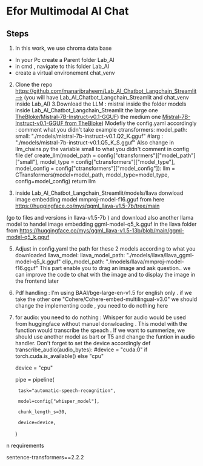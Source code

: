 # Efor Multimodal AI Chat

## Steps
1. In this work, we use chroma data base
- In your Pc  create a Parent folder Lab_AI
- in cmd , navigate to this folder Lab_AI
- create a virtual environement chat_venv  
2.  Clone the repo https://github.com/manaribraheem/Lab_AI_Chatbot_Langchain_Streamlit--> (you will have Lab_AI_Chatbot_Langchain_Streamlit and chat_venv inside Lab_AI)
3.Download the LLM : mistral inside the folder models inside Lab_AI_Chatbot_Langchain_Streamlit
  the large one
 [TheBloke/Mistral-7B-Instruct-v0.1-GGUF](https://huggingface.co/TheBloke/Mistral-7B-Instruct-v0.1-GGUF/blob/main/mistral-7b-instruct-v0.1.Q5_K_M.gguf))
the medium one 
[Mistral-7B-Instruct-v0.1-GGUF from TheBloke](https://huggingface.co/TheBloke/Mistral-7B-Instruct-v0.1-GGUF/blob/main/mistral-7b-instruct-v0.1.Q4_K_M.gguf))
Modefiy  the config.yaml accordingly : comment what you didn't take
example
ctransformers:
  model_path:
    small: "./models/mistral-7b-instruct-v0.1.Q2_K.gguf"
    #larg : "./models/mistral-7b-instruct-v0.1.Q5_K_S.gguf"
Also  change in  llm_chains.py  the variable small to what you didn't comment in config file
def create_llm(model_path = config["ctransformers"]["model_path"]["small"], model_type = config["ctransformers"]["model_type"], model_config = config["ctransformers"]["model_config"]):
    llm = CTransformers(model=model_path, model_type=model_type, config=model_config)
    return llm
  
4. inside Lab_AI_Chatbot_Langchain_Streamlit/models/llava donwload image embedding model mmproj-model-f16.gguf from here 
 https://huggingface.co/mys/ggml_llava-v1.5-7b/tree/main

(go to files and versions in llava-v1.5-7b ) and  download also another llama model to handel image embedding ggml-model-q5_k.gguf in the llava folder  from https://huggingface.co/mys/ggml_llava-v1.5-13b/blob/main/ggml-model-q5_k.gguf

5. Adjust in  config.yaml  the path for these 2 models according to what you downloaded
llava_model:
  llava_model_path: "./models/llava/llava_ggml-model-q5_k.gguf"
  clip_model_path: "./models/llava/mmproj-model-f16.gguf"
This  part  enable you to  drag an  image and ask question..  we can improve  the code to chat with the image and to display the image in the frontend later
6. Pdf handling : I'm using BAAI/bge-large-en-v1.5 for english only .  if we take the other one "Cohere/Cohere-embed-multilingual-v3.0" we should  change the implementing code , you need to do nothing here
7. for audio: you need to  do nothing : Whisper for audio would be used from huggingface without manuel donwloading .   This model with the function would transcribe the speach . If we want to summerize, we should use another model as bart or T5  and  change the funtion in audio handler.
Don't forget to set the device accordingly 
def transcribe_audio(audio_bytes):
    #device = "cuda:0" if torch.cuda.is_available() else "cpu"
                                                    
    device = "cpu"
   
    pipe = pipeline(
   
        task="automatic-speech-recognition",
   
        model=config["whisper_model"],
   
        chunk_length_s=30,
   
        device=device,
    )
   
n requirements

sentence-transformers==2.2.2


  

